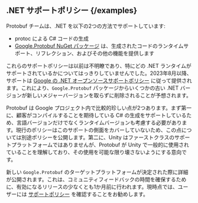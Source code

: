 ## .NET サポートポリシー {/examples}

Protobuf チームは、.NET を以下の2つの方法でサポートしています:

- protoc による C# コードの生成
- [Google.Protobuf NuGet パッケージ](https://www.nuget.org/packages/Google.Protobuf) は、生成されたコードのランタイムサポート、リフレクション、およびその他の機能を提供します

これらのサポートポリシーは以前は不明瞭であり、特にどの .NET ランタイムがサポートされているかについてはっきりしていませんでした。2023年8月以降、サポートは [Google の .NET オープンソースサポートポリシー](https://opensource.google/documentation/policies/dotnet-support) に従って提供されます。これにより、`Google.Protobuf` パッケージからいくつかの古い .NET バージョンが新しいメジャーバージョンを取らずに削除されることが予想されます。

Protobuf は Google プロジェクト内で比較的珍しい点が2つあります。まず第一に、顧客がコンパイルすることを期待している C# の生成をサポートしているため、言語バージョンだけでなくランタイムバージョンも考慮する必要があります。現行のポリシーはこのサポートの側面をカバーしていないため、この点については別途ポリシーを公開します。第二に、Unity はファーストクラスのサポートプラットフォームではありませんが、Protobuf が Unity で一般的に使用されていることを理解しており、その使用を可能な限り壊さないようにする意向です。

新しい `Google.Protobuf` のターゲットプラットフォームが決定された際に詳細が公開されます。これは、コミュニティフィードバックの時間を確保するために、有効になるリリースの少なくとも1か月前に行われます。現時点では、ユーザーには [サポートポリシー](https://opensource.google/documentation/policies/dotnet-support) を確認することをお勧めします。
